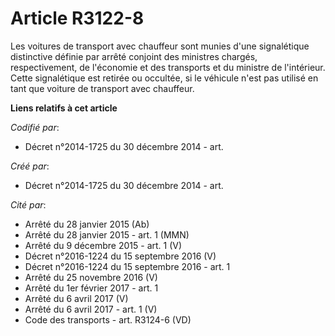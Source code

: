 # Article R3122-8

Les voitures de transport avec chauffeur sont munies d'une signalétique distinctive définie par arrêté conjoint des ministres
chargés, respectivement, de l'économie et des transports et du ministre de l'intérieur. Cette signalétique est retirée ou
occultée, si le véhicule n'est pas utilisé en tant que voiture de transport avec chauffeur.

**Liens relatifs à cet article**

_Codifié par_:

  - Décret n°2014-1725 du 30 décembre 2014 - art.

_Créé par_:

  - Décret n°2014-1725 du 30 décembre 2014 - art.

_Cité par_:

  - Arrêté du 28 janvier 2015 (Ab)
  - Arrêté du 28 janvier 2015 - art. 1 (MMN)
  - Arrêté du 9 décembre 2015 - art. 1 (V)
  - Décret n°2016-1224 du 15 septembre 2016 (V)
  - Décret n°2016-1224 du 15 septembre 2016 - art. 1
  - Arrêté du 25 novembre 2016 (V)
  - Arrêté du 1er février 2017 - art. 1
  - Arrêté du 6 avril 2017 (V)
  - Arrêté du 6 avril 2017 - art. 1 (V)
  - Code des transports - art. R3124-6 (VD)
